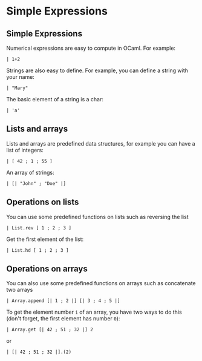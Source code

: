 Simple Expressions
==================

Simple Expressions
------------------

Numerical expressions are easy to compute in OCaml.
For example:

    | 1+2

Strings are also easy to define.
For example, you can define a string with your name:

    | "Mary"

The basic element of a string is a char:

    | 'a'

Lists and arrays
----------------

Lists and arrays are predefined data structures, for example you can
have a list of integers:

    | [ 42 ; 1 ; 55 ]

An array of strings:

    | [| "John" ; "Doe" |]

Operations on lists
-------------------

You can use some predefined functions on lists such as reversing the
list

    | List.rev [ 1 ; 2 ; 3 ]

Get the first element of the list:

    | List.hd [ 1 ; 2 ; 3 ]

Operations on arrays
--------------------

You can also use some predefined functions on arrays such as
concatenate two arrays

    | Array.append [| 1 ; 2 |] [| 3 ; 4 ; 5 |]

To get the element number `i` of an array, you have two ways
to do this (don't forget, the first element has number `0`):

    | Array.get [| 42 ; 51 ; 32 |] 2

or

    | [| 42 ; 51 ; 32 |].(2)

